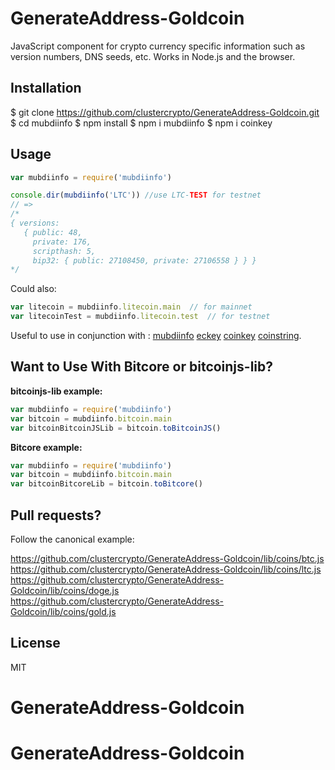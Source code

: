 GenerateAddress-Goldcoin
========================
JavaScript component for crypto currency specific information such as version numbers, DNS seeds, etc.
Works in Node.js and the browser.


Installation
------------
$ git clone https://github.com/clustercrypto/GenerateAddress-Goldcoin.git
$ cd mubdiinfo
$ npm install
$ npm i mubdiinfo
$ npm i coinkey

Usage
-----

```js
var mubdiinfo = require('mubdiinfo')

console.dir(mubdiinfo('LTC')) //use LTC-TEST for testnet
// =>
/*
{ versions:
   { public: 48,
     private: 176,
     scripthash: 5,
     bip32: { public: 27108450, private: 27106558 } } }
*/
```

Could also:
```js
var litecoin = mubdiinfo.litecoin.main  // for mainnet
var litecoinTest = mubdiinfo.litecoin.test  // for testnet
```

Useful to use in conjunction with :
[mubdiinfo](https://github.com/clustercrypto/mubdiinfo)
[eckey](https://github.com/clustercrypto/eckey)
[coinkey](https://github.com/clustercrypto/coinkey)
[coinstring](https://github.com/clustercrypto/coinstring).

Want to Use With Bitcore or bitcoinjs-lib?
-----------------------------------------
**bitcoinjs-lib example:**

```js
var mubdiinfo = require('mubdiinfo')
var bitcoin = mubdiinfo.bitcoin.main
var bitcoinBitcoinJSLib = bitcoin.toBitcoinJS()
```

**Bitcore example:**

```js
var mubdiinfo = require('mubdiinfo')
var bitcoin = mubdiinfo.bitcoin.main
var bitcoinBitcoreLib = bitcoin.toBitcore()
```


Pull requests?
--------------
Follow the canonical example:

   https://github.com/clustercrypto/GenerateAddress-Goldcoin/lib/coins/btc.js
   https://github.com/clustercrypto/GenerateAddress-Goldcoin/lib/coins/ltc.js
   https://github.com/clustercrypto/GenerateAddress-Goldcoin/lib/coins/doge.js
   https://github.com/clustercrypto/GenerateAddress-Goldcoin/lib/coins/gold.js


License
-------
MIT
# GenerateAddress-Goldcoin
# GenerateAddress-Goldcoin
